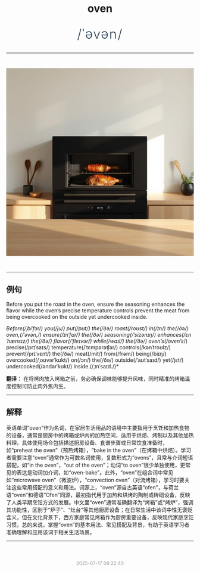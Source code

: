 <div align="center">

# oven

<div style="margin: 30px 0;">
<h1 style="font-size: 2.5em; font-weight: 300; letter-spacing: 2px; margin: 0; color: #2c3e50;">
/ˈəvən/
</h1>
</div>

</div>

---

<div align="center" style="margin: 40px 0;">

![oven](images/oven.png)

</div>

---

## 例句

Before you put the roast in the oven, ensure the seasoning enhances the flavor while the oven’s precise temperature controls prevent the meat from being overcooked on the outside yet undercooked inside.

*Before(/ˌbiˈfɔr/) you(/ju/) put(/pʊt/) the(/ðə/) roast(/roʊst/) in(/ɪn/) the(/ðə/) oven,(/ˈəvən,/) ensure(/ɪnˈʃʊr/) the(/ðə/) seasoning(/ˈsizənɪŋ/) enhances(/ɛnˈhænsɪz/) the(/ðə/) flavor(/ˈfleɪvər/) while(/waɪl/) the(/ðə/) oven’s(/oven’s*/) precise(/prɪˈsaɪs/) temperature(/ˈtɛmpərəʧər/) controls(/kənˈtroʊlz/) prevent(/prɪˈvɛnt/) the(/ðə/) meat(/mit/) from(/frəm/) being(/biɪŋ/) overcooked(/ˌoʊvərˈkʊkt/) on(/ɔn/) the(/ðə/) outside(/ˈaʊtˈsaɪd/) yet(/jɛt/) undercooked(/əndərˈkʊkt/) inside.(/ˌɪnˈsaɪd./)*

**翻译：** 在将烤肉放入烤箱之前，务必确保调味能够提升风味，同时精准的烤箱温度控制可防止肉外焦内生。

---

## 解释

英语单词“oven”作为名词，在家居生活用品的语境中主要指用于烹饪和加热食物的设备，通常是厨房中的烤箱或炉内的加热空间，适用于烘焙、烤制以及其他加热料理。具体使用场合包括描述厨房设备、食谱步骤或日常饮食准备时，如“preheat the oven”（预热烤箱），“bake in the oven”（在烤箱中烘焙）。学习者需要注意“oven”通常作为可数名词使用，复数形式为“ovens”，且常与介词短语搭配，如“in the oven”，“out of the oven”；动词“to oven”很少单独使用，更常见的表达是动词加介词，如“oven-bake”。此外，“oven”在组合词中常见如“microwave oven”（微波炉），“convection oven”（对流烤箱），学习时要关注这些常用搭配的意义和用法。词源上，“oven”源自古英语“ofen”，与荷兰语“oven”和德语“Ofen”同源，最初指代用于加热和烘烤的陶制或砖砌设备，反映了人类早期烹饪方式的发展。中文里“oven”通常准确翻译为“烤箱”或“烤炉”，强调其功能性，区别于“炉子”、“灶台”等其他厨房设备；在日常生活中该词中性无褒贬含义，但在文化背景下，西方家庭常见烤箱作为厨房重要设备，反映现代家庭烹饪习惯。总的来说，掌握“oven”的基本用法、常见搭配及背景，有助于英语学习者准确理解和应用该词于相关生活场景。


---

<div align="center" style="margin-top: 50px;">
<small style="color: #999; font-size: 0.9em;">2025-07-17 06:22:40</small>
</div>
